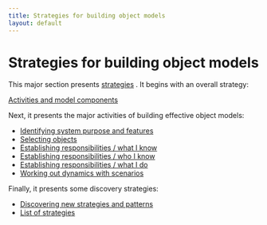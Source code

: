 ```yaml
---
title: Strategies for building object models
layout: default
---
```


# Strategies for building object models

This major section presents [strategies](./strategy.html) . It begins with an overall strategy:

[Activities and model components](./guiding-the-effort-with-major-activities-and-components.html)

Next, it presents the major activities of building effective object models:

*  [Identifying system purpose and features](./identifying-system-purpose-and-features.html)
*  [Selecting objects](./selecting-objects.html)
*  [Establishing responsibilities / what I know](./establishing-responsibilities-what-i-know.html)
*  [Establishing responsibilities / who I know](./establishing-responsibilities-who-i-know.html)
*  [Establishing responsibilities / what I do](./establishing-responsibilities-what-i-do.html)
*  [Working out dynamics with scenarios](./working-out-dynamics-with-scenarios.html)

Finally, it presents some discovery strategies:

*  [Discovering new strategies and patterns](./discovering-new-strategies-and-patterns.html)
*  [List of strategies](./list-of-strategies.html)
